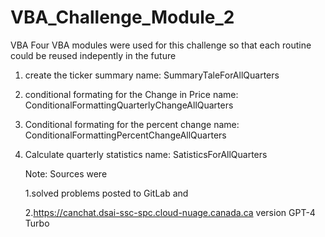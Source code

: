 # VBA_Challenge_Module_2
VBA 
Four VBA modules were used for this challenge so that each routine could be reused indepently in the future
1. create the ticker summary                           name: SummaryTaleForAllQuarters
2. conditional formating for the Change in Price       name: ConditionalFormattingQuarterlyChangeAllQuarters
3.  Conditional formating for the percent change       name:  ConditionalFormattingPercentChangeAllQuarters
4. Calculate quarterly statistics                      name:  SatisticsForAllQuarters

   
   Note:  Sources were

   1.solved problems posted to GitLab and

   2.https://canchat.dsai-ssc-spc.cloud-nuage.canada.ca                 version GPT-4 Turbo
